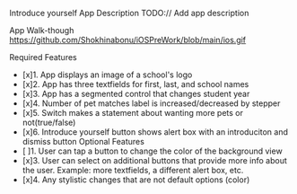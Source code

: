 Introduce yourself
App Description
TODO:// Add app description

App Walk-though
https://github.com/Shokhinabonu/iOSPreWork/blob/main/ios.gif
 

Required Features
- [x]1. App displays an image of a school's logo
- [x]2. App has three textfields for first, last, and school names
- [x]3. App has a segmented control that changes student year
- [x]4. Number of pet matches label is increased/decreased by stepper
- [x]5. Switch makes a statement about wanting more pets or not(true/false)
- [x]6. Introduce yourself button shows alert box with an introduciton and dismiss button
Optional Features
- [ ]1. User can tap a button to change the color of the background view
- [x]3. User can select on additional buttons that provide more info about the user. Example: more textfields, a different alert box, etc.
- [x]4. Any stylistic changes that are not default options (color)
